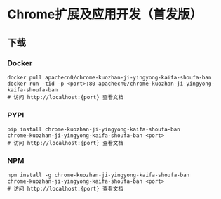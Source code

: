 # Chrome扩展及应用开发（首发版）

## 下载

### Docker

```
docker pull apachecn0/chrome-kuozhan-ji-yingyong-kaifa-shoufa-ban
docker run -tid -p <port>:80 apachecn0/chrome-kuozhan-ji-yingyong-kaifa-shoufa-ban
# 访问 http://localhost:{port} 查看文档
```

### PYPI

```
pip install chrome-kuozhan-ji-yingyong-kaifa-shoufa-ban
chrome-kuozhan-ji-yingyong-kaifa-shoufa-ban <port>
# 访问 http://localhost:{port} 查看文档
```

### NPM

```
npm install -g chrome-kuozhan-ji-yingyong-kaifa-shoufa-ban
chrome-kuozhan-ji-yingyong-kaifa-shoufa-ban <port>
# 访问 http://localhost:{port} 查看文档
```
